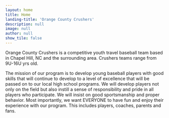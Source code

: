 ```yaml
---
layout: home
title: Home
landing-title: 'Orange County Crushers'
description: null
image: null
author: null
show_tile: false
---
```


Orange County Crushers is a competitive youth travel baseball team based in Chapel Hill, NC and the surrounding area. Crushers teams range from 9U-16U yrs old.

The mission of our program is to develop young baseball players with good skills that will continue to develop to a level of excellence that will be passed on to our local high school programs. We will develop players not only on the field but also instill a sense of responsibility and pride in all players who participate. We will insist on good sportsmanship and proper behavior. Most importantly, we want EVERYONE to have fun and enjoy their experience with our program. This includes players, coaches, parents and fans. 
